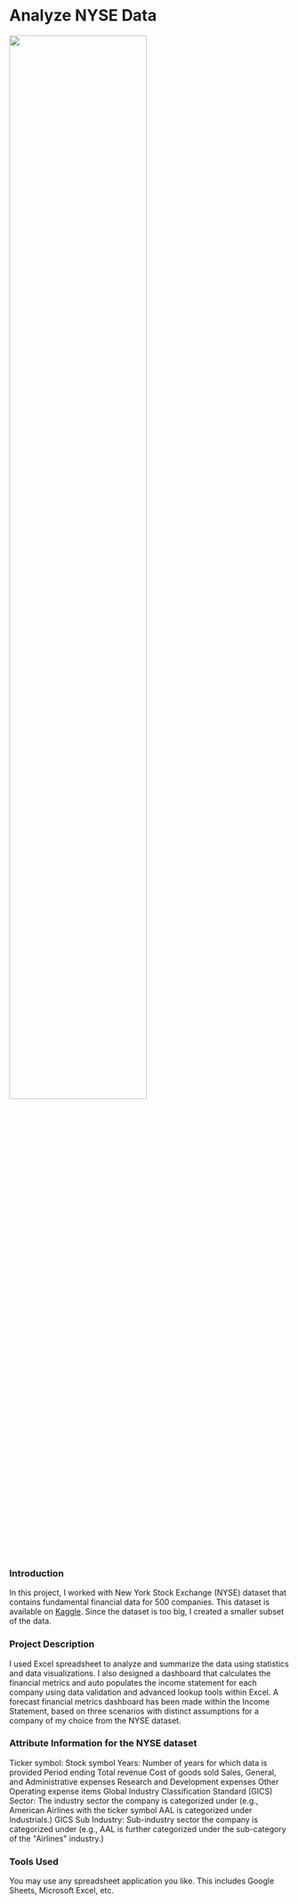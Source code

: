 # Analyze NYSE Data


<img src="https://assets.bwbx.io/images/users/iqjWHBFdfxIU/iUD3Cm5PeTjY/v1/1200x-1.jpg" width=70% height=70%>

### Introduction

In this project, I worked with New York Stock Exchange (NYSE) dataset that contains fundamental financial data for 500 companies. This dataset is available on [Kaggle](https://www.kaggle.com/datasets/dgawlik/nyse). 
Since the dataset is too big, I created a smaller subset of the data.

### Project Description

I used Excel spreadsheet to analyze and summarize the data using statistics and data visualizations. I also designed a dashboard that calculates the financial metrics and auto populates the income statement for each company using data validation and advanced lookup tools within Excel. 
A forecast financial metrics dashboard has been made within the Income Statement, based on three scenarios with distinct assumptions for a company of my choice from the NYSE dataset.

### Attribute Information for the NYSE dataset

Ticker symbol: Stock symbol
Years: Number of years for which data is provided
Period ending
Total revenue
Cost of goods sold
Sales, General, and Administrative expenses
Research and Development expenses
Other Operating expense items
Global Industry Classification Standard (GICS) Sector: The industry sector the company is categorized under (e.g., American Airlines with the ticker symbol AAL is categorized under Industrials.)
GICS Sub Industry: Sub-industry sector the company is categorized under (e.g., AAL is further categorized under the sub-category of the "Airlines" industry.)


### Tools Used 

You may use any spreadsheet application you like. This includes Google Sheets, Microsoft Excel, etc.
